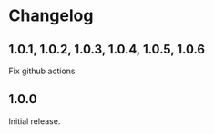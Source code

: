 # Changelog

## 1.0.1, 1.0.2, 1.0.3, 1.0.4, 1.0.5, 1.0.6

Fix github actions

## 1.0.0

Initial release.
